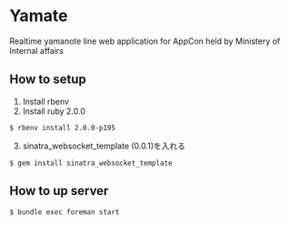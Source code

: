 Yamate
======

Realtime yamanote line web application for AppCon held by Ministery of Internal affairs 

## How to setup

1. Install rbenv
2. Install ruby 2.0.0
```
$ rbenv install 2.0.0-p195
```
3. sinatra_websocket_template (0.0.1)を入れる
```
$ gem install sinatra_websocket_template
```

## How to up server

```
$ bundle exec foreman start
```
